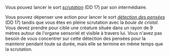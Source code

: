 Vous pouvez lancer le sort [_scrutation_](/grimoire/scrutation/) (DD 17) par son intermédiaire.

Vous pouvez dépenser une action pour lancer le sort [_détection des pensées_](/grimoire/detection-des-pensees/) (DD 17) tandis que vous êtes en pleine scrutation avec la _boule de cristal_. Vous devez prendre pour cible une créature située dans un rayon de 9 mètres autour de l'organe sensoriel et visible à travers lui. Vous n'avez pas besoin de vous concentrer sur cette détection des pensées pour la maintenir pendant toute sa durée, mais elle se termine en même temps que la scrutation.
